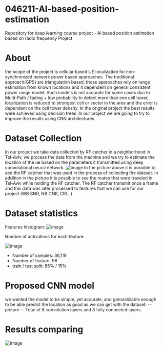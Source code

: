 # 046211-AI-based-position-estimation
Repository for deep learning course project - AI based position estimation based on radio frequency Project

# About
the scope of the project is cellular based UE localization for non-synchronized network power based approaches. The traditional approach(GPS) are triangulation based, those approaches rely on range estimation from known locations and it dependent on general consistent power range model. Such models is not accurate for some cases duo to Multi-Path / fading + low probability to detect more than one cell tower, localization is reduced to strongest cell or sector in the area and the error is dependent on the cell tower density. In the original project the best results were achieved using decision trees. In our project we are going to try to improve the results using CNN architectures.

# Dataset Collection
In our project we take data collected by RF catcher in a neighborhood in Tel-Aviv, we process the data from the machine and we try to estimate the location of the ue based on the parameters it transmitted using deep convolutional neural network.
![image](https://github.com/avichayyy/-AI-based-position-estimation/assets/129785797/a4c77950-7548-44ab-893d-8cc779b01a39)
In the picture above it is possible to see the RF catcher that was used in the process of collecting the dataset. In addition in the picture it is possible to see the routes that were traveled in Tel-Aviv while holding the RF catcher. The RF catcher transmit once a frame and this data was later processed to features that we can use for our project (WB SNR, NB CNR, CIR…). 

# Dataset statistics 
Features histogram:
![image](https://github.com/avichayyy/-AI-based-position-estimation/assets/129785797/bdd48c5b-fe40-41de-907e-fa5b7d316b59)

Number of activations for each feature:

![image](https://github.com/avichayyy/-AI-based-position-estimation/assets/129785797/f535a118-aed2-4dbc-bbd6-82e550700b41)

* Number of samples: 36,119
* Number of feature: 96
* train / test split: 85% / 15%

# Proposed CNN model
we wanted the model to be simple, yet accurate, and genaralizable enough to be able predict the location as good as we can get with the dataset:
 -- picture --
 Total of 8 convolution layers and 3 fully connected layers.

 # Results comparing
 ![image](https://github.com/avichayyy/-AI-based-position-estimation/assets/129785797/2258e7a9-4ff4-4574-933b-37a371ac18d1)

